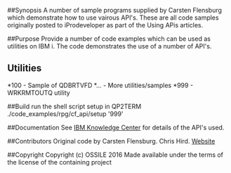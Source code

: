 ##Synopsis
A number of sample programs supplied by Carsten Flensburg which demonstrate how to use vairous API's. These are all code
samples originally posted to iProdeveloper as part of the Using APis articles. 

##Purpose
Provide a number of code examples which can be used as utilities on IBM i. The code demonstrates the use of a number of API's.

## Utilities
*100 - Sample of QDBRTVFD
*... - More utilities/samples
*999 - WRKRMTOUTQ utility

##Build
run the shell script setup in QP2TERM ./code_examples/rpg/cf_api/setup '999'

##Documentation
See [IBM Knowledge Center](http://www.ibm.com/support/knowledgecenter/ssw_ibm_i) for details of the API's used.

##Contributors
Original code by Carsten Flensburg.
Chris Hird. [Website](http://www.shieldadvanced.com)
   
##Copyright
Copyright (c) OSSILE 2016 Made available under the terms of the license of the containing project   